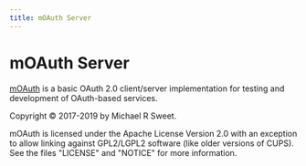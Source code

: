 ```yaml
---
title: mOAuth Server
---
```


# mOAuth Server

[mOAuth](https://www.msweet.org/moauth) is a basic OAuth 2.0 client/server
implementation for testing and development of OAuth-based services.

Copyright © 2017-2019 by Michael R Sweet.

mOAuth is licensed under the Apache License Version 2.0 with an exception to
allow linking against GPL2/LGPL2 software (like older versions of CUPS). See the
files "LICENSE" and "NOTICE" for more information.
